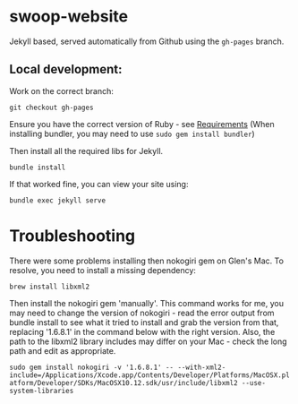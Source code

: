 # swoop-website

Jekyll based, served automatically from Github using the `gh-pages` branch.

## Local development:

Work on the correct branch:

`git checkout gh-pages`

Ensure you have the correct version of Ruby - see  [Requirements](https://help.github.com/articles/setting-up-your-github-pages-site-locally-with-jekyll/#requirements)
(When installing bundler, you may need to use `sudo gem install bundler`)

Then install all the required libs for Jekyll.

`bundle install`

If that worked fine, you can view your site using:

`bundle exec jekyll serve`

# Troubleshooting

There were some problems installing then nokogiri gem on Glen's Mac.  To resolve, you need to install a missing dependency:

`brew install libxml2`

Then install the nokogiri gem 'manually'.  This command works for me, you may need to change the version of nokogiri - read the error output from bundle install to see what it tried to install and grab the version from that, replacing '1.6.8.1' in the command below with the right version.
Also, the path to the libxml2 library includes may differ on your Mac - check the long path and edit as appropriate.

`sudo gem install nokogiri -v '1.6.8.1' -- --with-xml2-include=/Applications/Xcode.app/Contents/Developer/Platforms/MacOSX.platform/Developer/SDKs/MacOSX10.12.sdk/usr/include/libxml2 --use-system-libraries`
